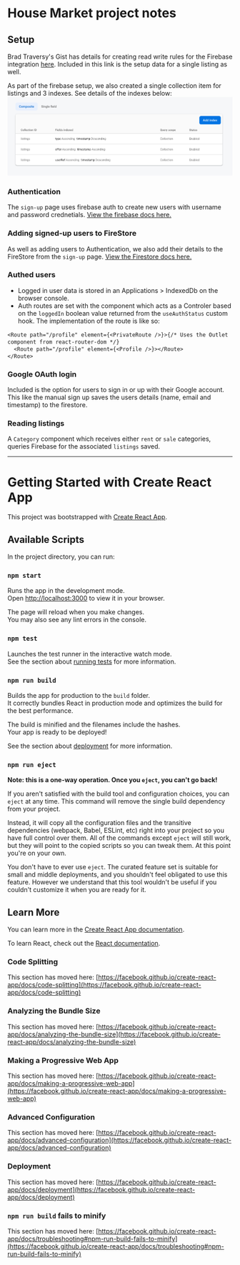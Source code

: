 # House Market project notes
## Setup
Brad Traversy's Gist has details for creating read write rules for the Firebase integration [here](https://gist.github.com/bradtraversy/caab8ebd8ff4b6e947632887e0183761).
Included in this link is the setup data for a single listing as well.

As part of the firebase setup, we also created a single collection item for listings and 3 indexes. See details of the indexes below:
![Listing indexes.](https://github.com/MarkCondello/react-house-marketplace/blob/master/src/assets/jpg/listings-indexes.png)

### Authentication
The `sign-up` page uses firebase auth to create new users with username and password crednetials. [View the firebase docs here.](https://firebase.google.com/docs/auth/web/start)

### Adding signed-up users to FireStore
As well as adding users to Authentication, we also add their details to the FireStore from the `sign-up` page. [View the Firestore docs here.](https://firebase.google.com/docs/firestore/manage-data/add-data)

### Authed users
- Logged in user data is stored in an Applications > IndexedDb on the browser console.
- Auth routes are set with the <PrivateRoute /> component which acts as a Controler based on the `loggedIn` boolean value returned from the `useAuthStatus` custom hook. The implementation of the route is like so:

```
<Route path="/profile" element={<PrivateRoute />}>{/* Uses the Outlet component from react-router-dom */}
  <Route path="/profile" element={<Profile />}></Route>
</Route>
```

### Google OAuth login
Included is the option for users to sign in or up with their Google account. This like the manual sign up saves the users details (name, email and timestamp) to the firestore.

### Reading listings
A `Category` component which receives either `rent` or `sale` categories, queries Firebase for the associated `listings` saved.

---------

# Getting Started with Create React App

This project was bootstrapped with [Create React App](https://github.com/facebook/create-react-app).

## Available Scripts

In the project directory, you can run:

### `npm start`

Runs the app in the development mode.\
Open [http://localhost:3000](http://localhost:3000) to view it in your browser.

The page will reload when you make changes.\
You may also see any lint errors in the console.

### `npm test`

Launches the test runner in the interactive watch mode.\
See the section about [running tests](https://facebook.github.io/create-react-app/docs/running-tests) for more information.

### `npm run build`

Builds the app for production to the `build` folder.\
It correctly bundles React in production mode and optimizes the build for the best performance.

The build is minified and the filenames include the hashes.\
Your app is ready to be deployed!

See the section about [deployment](https://facebook.github.io/create-react-app/docs/deployment) for more information.

### `npm run eject`

**Note: this is a one-way operation. Once you `eject`, you can't go back!**

If you aren't satisfied with the build tool and configuration choices, you can `eject` at any time. This command will remove the single build dependency from your project.

Instead, it will copy all the configuration files and the transitive dependencies (webpack, Babel, ESLint, etc) right into your project so you have full control over them. All of the commands except `eject` will still work, but they will point to the copied scripts so you can tweak them. At this point you're on your own.

You don't have to ever use `eject`. The curated feature set is suitable for small and middle deployments, and you shouldn't feel obligated to use this feature. However we understand that this tool wouldn't be useful if you couldn't customize it when you are ready for it.

## Learn More

You can learn more in the [Create React App documentation](https://facebook.github.io/create-react-app/docs/getting-started).

To learn React, check out the [React documentation](https://reactjs.org/).

### Code Splitting

This section has moved here: [https://facebook.github.io/create-react-app/docs/code-splitting](https://facebook.github.io/create-react-app/docs/code-splitting)

### Analyzing the Bundle Size

This section has moved here: [https://facebook.github.io/create-react-app/docs/analyzing-the-bundle-size](https://facebook.github.io/create-react-app/docs/analyzing-the-bundle-size)

### Making a Progressive Web App

This section has moved here: [https://facebook.github.io/create-react-app/docs/making-a-progressive-web-app](https://facebook.github.io/create-react-app/docs/making-a-progressive-web-app)

### Advanced Configuration

This section has moved here: [https://facebook.github.io/create-react-app/docs/advanced-configuration](https://facebook.github.io/create-react-app/docs/advanced-configuration)

### Deployment

This section has moved here: [https://facebook.github.io/create-react-app/docs/deployment](https://facebook.github.io/create-react-app/docs/deployment)

### `npm run build` fails to minify

This section has moved here: [https://facebook.github.io/create-react-app/docs/troubleshooting#npm-run-build-fails-to-minify](https://facebook.github.io/create-react-app/docs/troubleshooting#npm-run-build-fails-to-minify)
